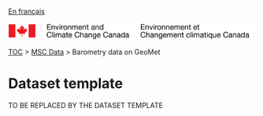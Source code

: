 [En français](geomet-barometry_fr.md)

![ECCC logo](../../img_eccc-logo.png)

[TOC](../../readme_en.md) > [MSC Data](../readme_en.md) > Barometry data on GeoMet


Dataset template
===============

TO BE REPLACED BY THE DATASET TEMPLATE
